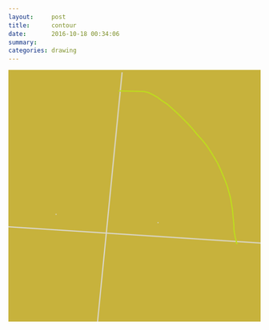 ```yaml
---
layout:     post
title:      contour
date:       2016-10-18 00:34:06
summary:    
categories: drawing
---
```

![contour](/images/diary/contour.png "unanlytical")

